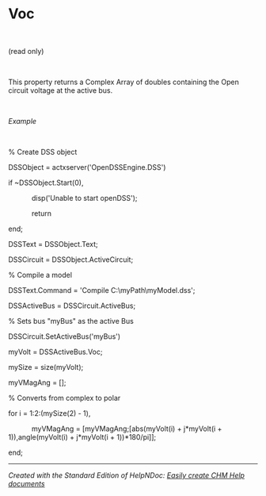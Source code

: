 # Voc

&nbsp;

(read only)

&nbsp;

This property returns a Complex Array of doubles containing the Open circuit voltage at the active bus.

&nbsp;

*Example*

&nbsp;

% Create DSS object

DSSObject = actxserver('OpenDSSEngine.DSS')

if ~DSSObject.Start(0),

&nbsp; &nbsp; &nbsp; &nbsp; &nbsp; &nbsp; disp('Unable to start openDSS');

&nbsp; &nbsp; &nbsp; &nbsp; &nbsp; &nbsp; return

end;

DSSText = DSSObject.Text;

DSSCircuit = DSSObject.ActiveCircuit;

% Compile a model &nbsp; &nbsp;

DSSText.Command = 'Compile C:\\myPath\\myModel.dss';

DSSActiveBus = DSSCircuit.ActiveBus;

% Sets bus "myBus" as the active Bus

DSSCircuit.SetActiveBus('myBus')

myVolt = DSSActiveBus.Voc;

mySize = size(myVolt);

myVMagAng = \[\];

% Converts from complex to polar

for i = 1:2:(mySize(2) - 1),

&nbsp; &nbsp; &nbsp; &nbsp; &nbsp; &nbsp; myVMagAng = \[myVMagAng;\[abs(myVolt(i) + j\*myVolt(i + 1)),angle(myVolt(i) + j\*myVolt(i + 1))\*180/pi\]\];

end;

***
_Created with the Standard Edition of HelpNDoc: [Easily create CHM Help documents](<https://www.helpndoc.com/feature-tour>)_
